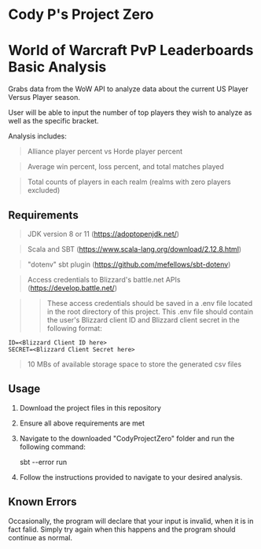 # **Cody P's Project Zero**
# World of Warcraft PvP Leaderboards Basic Analysis
Grabs data from the WoW API to analyze data about the current US Player Versus Player season.

User will be able to input the number of top players they wish to analyze as well as the specific bracket. 

Analysis includes:
> Alliance player percent vs Horde player percent

> Average win percent, loss percent, and total matches played

> Total counts of players in each realm (realms with zero players excluded)

## Requirements
> JDK version 8 or 11 (https://adoptopenjdk.net/)

> Scala and SBT (https://www.scala-lang.org/download/2.12.8.html)

> "dotenv" sbt plugin (https://github.com/mefellows/sbt-dotenv)

>Access credentials to Blizzard's battle.net APIs (https://develop.battle.net/)

>> These access credentials should be saved in a .env file located in the root directory of this project.
This .env file should contain the user's Blizzard client ID and Blizzard client secret in the following format:

    ID=<Blizzard Client ID here>
    SECRET=<Blizzard Client Secret here>

> 10 MBs of available storage space to store the generated csv files

## Usage
1. Download the project files in this repository
2. Ensure all above requirements are met
3. Navigate to the downloaded "CodyProjectZero" folder and run the following command:
    
    sbt --error run

4. Follow the instructions provided to navigate to your desired analysis.

## Known Errors
Occasionally, the program will declare that your input is invalid, when it is in fact falid. Simply try again when this happens and the program should continue as normal.
